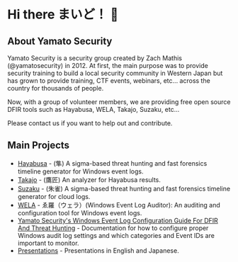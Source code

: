 # Hi there まいど！ 👋

<!--

**Here are some ideas to get you started:**

🙋‍♀️ A short introduction - what is your organization all about?
🌈 Contribution guidelines - how can the community get involved?
👩‍💻 Useful resources - where can the community find your docs? Is there anything else the community should know?
🍿 Fun facts - what does your team eat for breakfast?
🧙 Remember, you can do mighty things with the power of [Markdown](https://docs.github.com/github/writing-on-github/getting-started-with-writing-and-formatting-on-github/basic-writing-and-formatting-syntax)
-->

## About Yamato Security

Yamato Security is a security group created by Zach Mathis (@yamatosecurity) in 2012.
At first, the main purpose was to provide security training to build a local security community in Western Japan but has grown to provide training, CTF events, webinars, etc... across the country for thousands of people.

Now, with a group of volunteer members, we are providing free open source DFIR tools such as Hayabusa, WELA, Takajo, Suzaku, etc...

Please contact us if you want to help out and contribute.

## Main Projects

- [Hayabusa](https://github.com/Yamato-Security/hayabusa) - (隼) A sigma-based threat hunting and fast forensics timeline generator for Windows event logs.
- [Takajo](https://github.com/Yamato-Security/takajo) - (鷹匠) An analyzer for Hayabusa results.
- [Suzaku](https://github.com/Yamato-Security/hayabusa) - (朱雀) A sigma-based threat hunting and fast forensics timeline generator for cloud logs.
- [WELA](https://github.com/Yamato-Security/WELA) - ゑ羅（ウェラ）(Windows Event Log Auditor): An auditing and configuration tool for Windows event logs.
- [Yamato Security's Windows Event Log Configuration Guide For DFIR And Threat Hunting](https://github.com/Yamato-Security/EnableWindowsLogSettings) - Documentation for how to configure proper Windows audit log settings and which categories and Event IDs are important to monitor.
- [Presentations](https://github.com/Yamato-Security/Presentations) - Presentations in English and Japanese.
